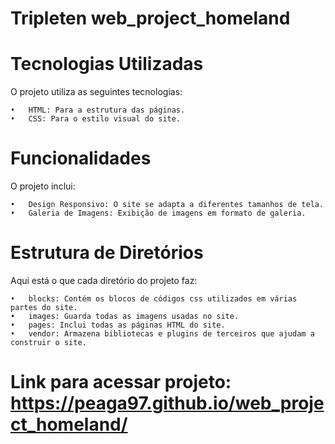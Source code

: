 # Tripleten web_project_homeland

# Tecnologias Utilizadas

O projeto utiliza as seguintes tecnologias:

	•	HTML: Para a estrutura das páginas.
	•	CSS: Para o estilo visual do site.

# Funcionalidades

O projeto inclui:

	•	Design Responsivo: O site se adapta a diferentes tamanhos de tela.
	•	Galeria de Imagens: Exibição de imagens em formato de galeria.

# Estrutura de Diretórios
Aqui está o que cada diretório do projeto faz:

	•	blocks: Contém os blocos de códigos css utilizados em várias partes do site.
	•	images: Guarda todas as imagens usadas no site.
	•	pages: Inclui todas as páginas HTML do site.
	•	vendor: Armazena bibliotecas e plugins de terceiros que ajudam a construir o site. 
# Link para acessar projeto: https://peaga97.github.io/web_project_homeland/
